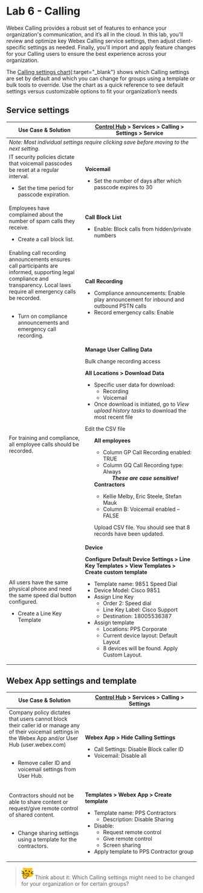 # Lab 6 - Calling
Webex Calling provides a robust set of features to enhance your organization's communication, and it’s all in the cloud.  In this lab, you'll review and optimize key Webex Calling service settings, then adjust client-specific settings as needed. Finally, you'll import and apply feature changes for your Calling users to ensure the best experience across your organization.

The [Calling settings chart](template_assets/CallingSettings.pdf){:target="_blank"} shows which Calling settings are set by default and which you can change for groups using a template or bulk tools to override. Use the chart as a quick reference to see default settings versus customizable options to fit your organization’s needs
## Service settings
<table>
  <thead>
    <tr>
      <th style="width: 40%;">Use Case & Solution</th>
      <th style="width: 60%;"><a href="http://admin.webex.com/" target="_blank">Control Hub</a> &gt; Services &gt; Calling &gt; Settings > Service</th>
    </tr>
  </thead>
  <tbody><tr><td colspan="2;"><i>Note: Most individual settings require clicking save before moving to the next setting.</i></td></tr>
    <tr>
      <td style="width: 40%;">IT security policies dictate that voicemail passcodes be reset at a regular interval.<br>   <ul>
                <li> Set the time period for passcode expiration.</li>
                </ul>
      </td>
      <td style="width: 60%;">
        <p><strong>Voicemail</strong></p>
        <ul>
          <li>Set the number of days after which passcode expires to 30</li>
        </ul>
      </td>
    </tr>
      <td style="width: 40%;">Employees have complained about the number of spam calls they receive.<br>   <ul>
                <li> Create a call block list.</li>
                </ul>
      </td>
      <td style="width: 60%;">
        <p><strong>Call Block List</strong></p>
        <ul>
          <li>Enable: Block calls from hidden/private numbers</li>
        </ul>
      </td>
    </tr>
    <tr>
       <tr>
      <td style="width: 40%;">Enabling call recording announcements ensures call participants are informed, supporting legal compliance and transparency. Local laws require all emergency calls be recorded.<ul><br>
                <li> Turn on compliance announcements and emergency call recording.</li>
                </ul>
      </td>
      <td style="width: 60%;">
        <p><strong>Call Recording</strong></p>
        <ul>
          <li>Compliance announcements: Enable play announcement for inbound and outbound PSTN calls</li>
          <li>Record emergency calls: Enable</li>
        </ul>
      </td>
    </tr>      
    <td style="width: 40%;">For training and compliance, all employee calls should be recorded.
      </td>
      <td style="width: 60%;">
        <strong>Manage User Calling Data</strong>
            <p>Bulk change recording access</p>
              <p><b>All Locations &gt; Download Data</b></p>
<ul><li>Specific user data for download:<ul><li>Recording<li>Voicemail</ul><li>Once download is initiated, go to <i>View upload history tasks</i> to download the most recent file </ul>
              Edit the CSV file<br>
              <ul><b>All employees</b>
            <ul><li>Column GP Call Recording enabled: TRUE</li> 
            <li>Column GQ Call Recording type: Always
                <ul><i><strong>These are case sensitive!</strong></i></ul></ul>
  <b>Contractors</b><ul><li>Kellie Melby, Eric Steele, Stefan Mauk
              <li>Column B: Voicemail enabled – FALSE
              </ul><p>
            Upload CSV file. You should see that 8 records have been updated.
      </td>
    </tr>
     <td style="width: 40%;">All users have the same physical phone and need the same speed dial button configured.
    <p><ul><li>Create a Line Key Template
      </td>
     <td style="width: 60%;">
        <strong>Device<p>Configure Default Device Settings > Line Key Templates > View Templates > Create custom template</strong></p>
<ul><li>Template name: 9851 Speed Dial<li>Device Model: Cisco 9851<li>Assign Line Key<ul><li>Order 2: Speed dial<li>
Line Key Label: Cisco Support<li>Destination: 18005536387</ul><li>Assign template<ul><li>Locations: PPS Corporate<li>Current device layout: Default Layout<li>8 devices will be found. Apply Custom Layout.
              </ul>
      </td>
    </tr>
  </tbody>
</table>

## Webex App settings and template
<table>
  <thead>
    <tr>
      <th style="width: 40%;"><strong>Use Case & Solution</strong></th>
      <th style="width: 60%;"><strong><a href="http://admin.webex.com/" target="_blank">Control Hub</a> &gt; Services &gt; Calling &gt; Settings</strong></th>
    </tr>
  </thead>
  <tbody>
    <tr>
      <td style="width: 40%;">Company policy dictates that users cannot block their caller id or manage any of their voicemail settings in the Webex App and/or User Hub (user.webex.com)  <ul><br>
                <li> Remove caller ID and voicemail settings from User Hub.</li>
                </ul></td>
      <td style="width: 60%;">
        <p><strong>Webex App > Hide Calling Settings</strong></p>
        <ul>
          <li>Call Settings: Disable Block caller ID</li>
          <li>Voicemail: Disable all</li>
        </ul>
      </td>
    </tr> 
    <tr>
      <td style="width: 40%;">Contractors should not be able to share content or request/give remote control of shared content.  <ul><br>
                <li> Change sharing settings using a template for the contractors.</li>
                </ul></td>
      <td style="width: 60%;">
        <p><strong>Templates &gt; Webex App > Create template</strong></p>
        <ul>
          <li>Template name: PPS Contractors<ul><li>Description: Disable Sharing</ul>
          <li>Disable:
          <ul><li>Request remote control</li>
          <li>Give remote control</li>
          <li>Screen sharing</li>
          </ul><li>Apply template to PPS Contractor group</li>
      </td>
    </tr>
  </tbody>
</table>


>![Think About It](template_assets/thinkingcat.png) Think about it: Which Calling settings might need to be changed for your organization or for certain groups?


